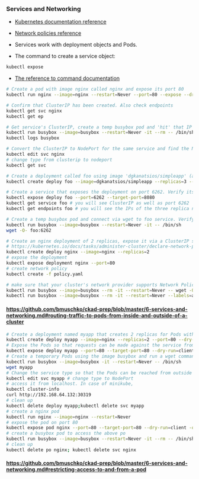 ### Services and Networking

* [Kubernetes documentation reference](https://kubernetes.io/docs/concepts/services-networking/)
* [Network policies reference](https://kubernetes.io/docs/concepts/services-networking/network-policies/)


* Services work with deployment objects and Pods.
* The command to create a service object:
```bash
kubectl expose
```
* [The reference to command documentation](https://kubernetes.io/docs/reference/generated/kubectl/kubectl-commands#expose)

```bash
# Create a pod with image nginx called nginx and expose its port 80
kubectl run nginx --image=nginx --restart=Never --port=80 --expose --dry-run=client -o yaml

# Confirm that ClusterIP has been created. Also check endpoints
kubectl get svc nginx
kubectl get ep

# Get service's ClusterIP, create a temp busybox pod and 'hit' that IP with wget
kubectl run busybox --image=busybox --restart=Never -it --rm -- /bin/sh -c 'wget -O- http://172.17.0.3'
kubectl logs busybox

# Convert the ClusterIP to NodePort for the same service and find the NodePort port
kubectl edit svc nginx
# change type from clusterip to nodeport
kubectl get svc

# Create a deployment called foo using image 'dgkanatsios/simpleapp' (a simple server that returns hostname) and 3 replicas. Label it as 'app=foo'.
kubectl create deploy foo --image=dgkanatsios/simpleapp --replicas=3 --port=8080 --dry-run=client -o yaml 

# Create a service that exposes the deployment on port 6262. Verify its existence, check the endpoints
kubectl expose deploy foo --port=6262 --target-port=8080
kubectl get service foo # you will see ClusterIP as well as port 6262
kubectl get endpoints foo # you will see the IPs of the three replica nodes, listening on port 8080

# Create a temp busybox pod and connect via wget to foo service. Verify that each time there's a different hostname returned. 
kubectl run busybox --image=busybox --restart=Never -it -- /bin/sh
wget -O- foo:6262

# Create an nginx deployment of 2 replicas, expose it via a ClusterIP service on port 80. Create a NetworkPolicy so that only pods with labels 'access: granted' can access the deployment and apply it
# https://kubernetes.io/docs/tasks/administer-cluster/declare-network-policy/
kubectl create deploy nginx --image=nginx --replicas=2
# expose the deployment
kubectl expose deployment nginx --port=80
# create network policy
kubectl create -f policy.yaml

# make sure that your cluster's network provider supports Network Policy (https://kubernetes.io/docs/tasks/administer-cluster/declare-network-policy/#before-you-begin)
kubectl run busybox --image=busybox --rm -it --restart=Never -- wget -O- http://nginx:80 --timeout 2 # This should not work. --timeout is optional here. But it helps to get answer more quickly (in seconds vs minutes)
kubectl run busybox --image=busybox --rm -it --restart=Never --labels=access=granted -- wget -O- http://nginx:80 --timeout 2  # This should be fine
```
#### https://github.com/bmuschko/ckad-prep/blob/master/6-services-and-networking.md#routing-traffic-to-pods-from-inside-and-outside-of-a-cluster
```bash
# Create a deployment named myapp that creates 2 replicas for Pods with the image nginx. Expose the container port 80.
kubectl create deploy myapp --image=nginx --replicas=2 --port=80 --dry-run=client -o yaml
# Expose the Pods so that requests can be made against the service from inside of the cluster
kubectl expose deploy myapp --port=80 --target-port=80 --dry-run=client -o yaml
# Create a temporary Pods using the image busybox and run a wget command against the IP of the service.
kubectl run busybox --image=busybox -it --restart=Never -- /bin/sh
wget myapp
# Change the service type so that the Pods can be reached from outside of the cluster.
kubectl edit svc myapp # change type to NodePort
# access it from localhost. In case of minikube,
kubectl cluster-info
curl http://192.168.64.132:30319
# clean up
kubectl delete deploy myapp;kubectl delete svc myapp
# create a nginx pod
kubectl run nginx --image=nginx --restart=Never 
# expose the pod on port 80
kubectl expose pod nginx --port=80 --target-port=80 --dry-run=client -o yaml
# create a busybox pod to access the above po
kubectl run busybox --image=busybox --restart=Never -it --rm -- /bin/sh -c 'wget -O- http://10.110.179.42'
# clean up
kubectl delete po nginx; kubectl delete svc nginx
```
#### https://github.com/bmuschko/ckad-prep/blob/master/6-services-and-networking.md#restricting-access-to-and-from-a-pod
```bash
```